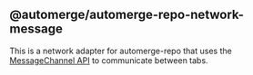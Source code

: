 ## @automerge/automerge-repo-network-message

This is a network adapter for automerge-repo that uses the [MessageChannel
API](https://developer.mozilla.org/en-US/docs/Web/API/MessageChannel) to communicate between tabs.
